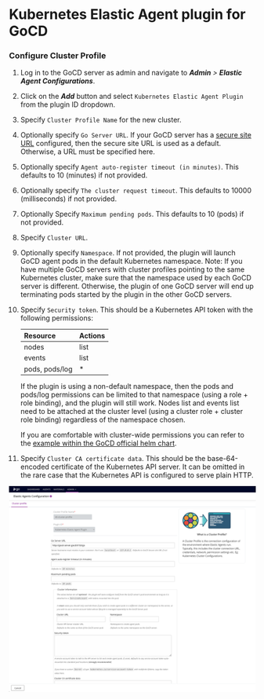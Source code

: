 # Kubernetes Elastic Agent plugin for GoCD

### Configure Cluster Profile

1. Log in to the GoCD server as admin and navigate to **_Admin_** _>_ **_Elastic Agent Configurations_**.

1. Click on the **_Add_** button and select `Kubernetes Elastic Agent Plugin` from the plugin ID dropdown.

1. Specify `Cluster Profile Name` for the new cluster.

1. Optionally specify `Go Server URL`. If your GoCD server has a [secure site URL][secure site URL]
   configured, then the secure site URL is used as a default. Otherwise, a URL must be specified here.

1. Optionally specify `Agent auto-register timeout (in minutes)`. This defaults to 10 (minutes) if not provided.

2. Optionally specify `The cluster request timeout`. This defaults to 10000 (milliseconds) if not provided.

3. Optionally Specify `Maximum pending pods`. This defaults to 10 (pods) if not provided.

4. Specify `Cluster URL`.

5. Optionally specify `Namespace`. If not provided, the plugin will launch GoCD
   agent pods in the default Kubernetes namespace. Note: If you have multiple
   GoCD servers with cluster profiles pointing to the same Kubernetes cluster,
   make sure that the namespace used by each GoCD server is different.
   Otherwise, the plugin of one GoCD server will end up terminating pods
   started by the plugin in the other GoCD servers.

6. Specify `Security token`. This should be a Kubernetes API token with the
   following permissions:

   | Resource       | Actions |
   | -------------- | ------- |
   | nodes          | list    |
   | events         | list    |
   | pods, pods/log | *       |

   If the plugin is using a non-default namespace, then the pods and pods/log permissions
   can be limited to that namespace (using a role + role binding), and the plugin
   will still work. Nodes list and events list need to be attached at the cluster
   level (using a cluster role + cluster role binding) regardless of the
   namespace chosen.

   If you are comfortable with cluster-wide permissions you can refer to the [example within the GoCD official helm
   chart](https://github.com/gocd/helm-chart/blob/master/gocd/templates/gocd-cluster-role.yaml).

7. Specify `Cluster CA certificate data`. This should be the base-64-encoded certificate
   of the Kubernetes API server. It can be omitted in the rare case that the Kubernetes API
   is configured to serve plain HTTP.

!["Kubernetes Cluster Profile"][1]


[1]: images/cluster-profile.png     "Kubernetes Cluster Profile"
[secure site URL]: https://docs.gocd.org/current/installation/configuring_server_details.html
